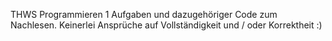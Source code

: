 THWS Programmieren 1 Aufgaben und dazugehöriger Code zum Nachlesen.
Keinerlei Ansprüche auf Vollständigkeit und / oder Korrektheit :)

